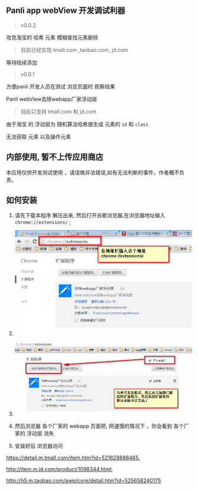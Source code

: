 ## Panli app webView 开发调试利器

>v0.0.2

攻克淘宝的 哈希 元素 模糊查找元素删除

> 目前已经实现 tmall.com ,taobao.com, jd.com 

等待陆续添加


>v0.0.1

方便panli  开发人员在测试 浏览页面时 观察结果

Panli webView去除webapp厂家浮动层

> 目前只支持 tmall.com  和 jd.com 

由于淘宝 的 浮动层为 随机算法哈希值生成 元素的 `id` 和 `class`

无法获取 元素 以及操作元素

## 内部使用, 暂不上传应用商店

本应用仅供开发测试使用 ，请误做非法错误,如有无法判断的事件，作者概不负责。


## 如何安装

1. 请先下载本程序 解压出来, 然后打开谷歌浏览器,在浏览器地址输入 `chrome://extensions/` ;

2. ![](./help/images/1.png)


3. ![](./help/images/2.png)

4. 然后浏览器 各个厂家的 webapp 页面把, 网速慢的情况下 ，你会看到 各个厂家的 浮动层 消失


5. 安装好后 浏览器访问 

https://detail.m.tmall.com/item.htm?id=521628888465, 

http://item.m.jd.com/product/1098344.html,


http://h5.m.taobao.com/awp/core/detail.htm?id=525658240175